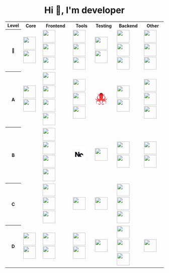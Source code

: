 <h1 align="center">Hi 👋, I'm developer</h1>

<table>
  <tr>
    <th>Level</th>
    <th>Core</th>
    <th>Frontend</th>
    <th>Tools</th>
    <th>Testing</th>
    <th>Backend</th>
    <th>Other</th>
  </tr>
  <tr>
    <th>👑</th>
    <td>
      <img
        src="https://cdn.jsdelivr.net/gh/devicons/devicon@latest/icons/javascript/javascript-original.svg" width="40" height="40"
      />
      <img
        src="https://cdn.jsdelivr.net/gh/devicons/devicon@latest/icons/typescript/typescript-original.svg" width="40" height="40"
      />
    </td>
    <td>
      <img
        src="https://cdn.jsdelivr.net/gh/devicons/devicon@latest/icons/react/react-original.svg" width="40" height="40"
      />
      <img
        src="https://cdn.jsdelivr.net/gh/devicons/devicon@latest/icons/redux/redux-original.svg" width="40" height="40"
      />
      <img
        src="https://cdn.jsdelivr.net/gh/devicons/devicon@latest/icons/materialui/materialui-original.svg" width="40" height="40"
      />
    </td>
    <td>
      <img
        src="https://cdn.jsdelivr.net/gh/devicons/devicon@latest/icons/eslint/eslint-original.svg" width="40" height="40"
      />
      <img src="https://prettier.io/icon.png" width="40" height="40" />
      <img
        src="https://cdn.jsdelivr.net/gh/devicons/devicon@latest/icons/webpack/webpack-original.svg" width="40" height="40"
      />
    </td>
    <td>
      <img
        src="https://cdn.jsdelivr.net/gh/devicons/devicon@latest/icons/jest/jest-plain.svg" width="40" height="40"
      />
      <img
        src="https://cdn.jsdelivr.net/gh/devicons/devicon@latest/icons/storybook/storybook-original.svg" width="40" height="40"
      />
    </td>
    <td>
      <img
        src="https://cdn.jsdelivr.net/gh/devicons/devicon@latest/icons/nodejs/nodejs-original-wordmark.svg" width="40" height="40"
      />
      <img
        src="https://cdn.jsdelivr.net/gh/devicons/devicon@latest/icons/npm/npm-original-wordmark.svg" width="40" height="40"
      />
      <img
        src="https://cdn.jsdelivr.net/gh/devicons/devicon@latest/icons/express/express-original-wordmark.svg" width="40" height="40"
      />
    </td>
    <td>
      <img
        src="https://cdn.jsdelivr.net/gh/devicons/devicon@latest/icons/apple/apple-original.svg" width="40" height="40"
      />
      <img
        src="https://cdn.jsdelivr.net/gh/devicons/devicon@latest/icons/git/git-original.svg" width="40" height="40"
      />
      <img
        src="https://cdn.jsdelivr.net/gh/devicons/devicon@latest/icons/gitlab/gitlab-original.svg" width="40" height="40"
      />
    </td>
  </tr>
  <tr>
    <th>A</th>
    <td>
      <img
        src="https://cdn.jsdelivr.net/gh/devicons/devicon@latest/icons/html5/html5-original.svg" width="40" height="40"
      />
      <img
        src="https://cdn.jsdelivr.net/gh/devicons/devicon@latest/icons/css3/css3-original.svg" width="40" height="40"
      />
    </td>
    <td>
      <img
        src="https://feature-sliced.github.io/documentation/img/brand/logo-primary.png" width="40" height="40"
      />
      <img
        src="https://user-images.githubusercontent.com/958486/218346783-72be5ae3-b953-4dd7-b239-788a882fdad6.svg" width="40" height="40"
      />
      <img
        src="https://cdn.jsdelivr.net/gh/devicons/devicon@latest/icons/reactrouter/reactrouter-original.svg" width="40" height="40"
      />
      <img
        src="https://camo.githubusercontent.com/80ea7eb30d87d39976d83ea5959fe2736ccfc6d12206c1dcb80d8b0cb8c9a390/68747470733a2f2f6d69726f2e6d656469756d2e636f6d2f6d61782f3936302f312a496f686e7732614f513545426768566f714b413756412e706e67" width="40" height="40"
      />
    </td>
    <td>
      <img
        src="https://cdn.jsdelivr.net/gh/devicons/devicon@latest/icons/babel/babel-original.svg" width="40" height="40"
      />
      <img
        src="https://cdn.jsdelivr.net/gh/devicons/devicon@latest/icons/vitejs/vitejs-original.svg" width="40" height="40"
      />
      <img
        src="https://cdn.jsdelivr.net/gh/devicons/devicon@latest/icons/sentry/sentry-original.svg" width="40" height="40"
      />
    </td>
    <td>
      <img
        src="/rtl.png" width="40" height="40"
      />
    </td>
    <td>
      <img
        src="https://cdn.jsdelivr.net/gh/devicons/devicon@latest/icons/bun/bun-original.svg" width="40" height="40"
      />
      <img
        src="https://cdn.jsdelivr.net/gh/devicons/devicon@latest/icons/pnpm/pnpm-original.svg" width="40" height="40"
      />
    </td>
    <td>
      <img
        src="https://cdn.jsdelivr.net/gh/devicons/devicon@latest/icons/linux/linux-original.svg" width="40" height="40"
      />
      <img
        src="https://cdn.jsdelivr.net/gh/devicons/devicon@latest/icons/bash/bash-original.svg" width="40" height="40"
      />
      <img
        src="https://cdn.jsdelivr.net/gh/devicons/devicon@latest/icons/docker/docker-original.svg" width="40" height="40"
      />
    </td>
  </tr>
  <tr>
    <th>B</th>
    <td></td>
    <td>
      <img
        src="https://cdn.jsdelivr.net/gh/devicons/devicon@latest/icons/nextjs/nextjs-original.svg" width="40" height="40"
      />
      <img
        src="https://cdn.jsdelivr.net/gh/devicons/devicon@latest/icons/vuejs/vuejs-original.svg" width="40" height="40"
      />
      <img
        src="https://cdn.jsdelivr.net/gh/devicons/devicon@latest/icons/tailwindcss/tailwindcss-original.svg" width="40" height="40"
      />
      <img
        src="https://cdn.jsdelivr.net/gh/devicons/devicon@latest/icons/mobx/mobx-original.svg" width="40" height="40"
      />
    </td>
    <td>
      <img
        src="/Nx.svg" width="40" height="40"
      />
    </td>
    <td>
      <img
        src="https://cdn.jsdelivr.net/gh/devicons/devicon@latest/icons/vitest/vitest-original.svg" width="40" height="40"
      />
    </td>
    <td>
      <img
        src="https://cdn.jsdelivr.net/gh/devicons/devicon@latest/icons/denojs/denojs-original.svg" width="40" height="40"
      />
      <img
        src="https://cdn.jsdelivr.net/gh/devicons/devicon@latest/icons/nginx/nginx-original.svg" width="40" height="40"
      />
    </td>
    <td>
      <img
        src="https://cdn.jsdelivr.net/gh/devicons/devicon@latest/icons/windows8/windows8-original.svg" width="40" height="40"
      />
      <img
        src="https://cdn.jsdelivr.net/gh/devicons/devicon@latest/icons/powershell/powershell-original.svg" width="40" height="40"
      />
    </td>
  </tr>
  <tr>
    <th>C</th>
    <td></td>
    <td>
      <img
        src="https://cdn.jsdelivr.net/gh/devicons/devicon@latest/icons/postcss/postcss-original.svg" width="40" height="40"
      />
      <img
        src="https://cdn.jsdelivr.net/gh/devicons/devicon@latest/icons/graphql/graphql-plain.svg" width="40" height="40"
      />
      <img
        src="https://cdn.jsdelivr.net/gh/devicons/devicon@latest/icons/socketio/socketio-original.svg" width="40" height="40"
      />
    </td>
    <td>
      <img
        src="https://cdn.jsdelivr.net/gh/devicons/devicon@latest/icons/gulp/gulp-plain.svg" width="40" height="40"
      />
    </td>
    <td>
      <img
        src="https://cdn.jsdelivr.net/gh/devicons/devicon@latest/icons/playwright/playwright-original.svg" width="40" height="40"
      />
    </td>
    <td>
      <img
        src="https://cdn.jsdelivr.net/gh/devicons/devicon@latest/icons/mysql/mysql-original.svg" width="40" height="40"
      />
      <img
        src="https://cdn.jsdelivr.net/gh/devicons/devicon@latest/icons/mongodb/mongodb-original.svg" width="40" height="40"
      />
      <img
        src="https://cdn.jsdelivr.net/gh/devicons/devicon@latest/icons/postgresql/postgresql-original.svg" width="40" height="40"
      />
    </td>
    <td></td>
  </tr>
  <tr>
    <th>D</th>
    <td>
      <img
        src="https://cdn.jsdelivr.net/gh/devicons/devicon@latest/icons/php/php-original.svg" width="40" height="40"
      />
      <img
        src="https://cdn.jsdelivr.net/gh/devicons/devicon@latest/icons/csharp/csharp-original.svg" width="40" height="40"
      />
    </td>
    <td>
      <img
        src="https://cdn.jsdelivr.net/gh/devicons/devicon@latest/icons/sass/sass-original.svg" width="40" height="40"
      />
      <img
        src="https://cdn.jsdelivr.net/gh/devicons/devicon@latest/icons/handlebars/handlebars-original.svg" width="40" height="40"
      />
    </td>
    <td>
      <img
        src="https://cdn.jsdelivr.net/gh/devicons/devicon@latest/icons/bower/bower-original.svg" width="40" height="40"
      />
      <img
        src="https://cdn.jsdelivr.net/gh/devicons/devicon@latest/icons/grunt/grunt-original.svg" width="40" height="40"
      />
    </td>
    <td>
      <img
        src="https://cdn.jsdelivr.net/gh/devicons/devicon@latest/icons/mocha/mocha-original.svg" width="40" height="40"
      />
    </td>
    <td>
      <img
        src="https://cdn.jsdelivr.net/gh/devicons/devicon@latest/icons/redis/redis-original.svg" width="40" height="40"
      />
      <img
        src="https://cdn.jsdelivr.net/gh/devicons/devicon@latest/icons/nestjs/nestjs-original.svg" width="40" height="40"
      />
      <img
        src="https://cdn.jsdelivr.net/gh/devicons/devicon@latest/icons/moleculer/moleculer-original.svg" width="40" height="40"
      />
    </td>
    <td>
      <img
        src="https://cdn.jsdelivr.net/gh/devicons/devicon@latest/icons/kubernetes/kubernetes-original.svg" width="40" height="40"
      />
    </td>
  </tr>
</table>
